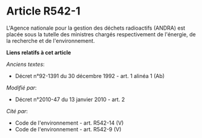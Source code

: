 # Article R542-1

L'Agence nationale pour la gestion des déchets radioactifs (ANDRA) est placée sous la tutelle des ministres chargés
respectivement de l'énergie, de la recherche et de l'environnement.

**Liens relatifs à cet article**

_Anciens textes_:

  - Décret n°92-1391 du 30 décembre 1992 - art. 1 alinéa 1 (Ab)

_Modifié par_:

  - Décret n°2010-47 du 13 janvier 2010 - art. 2

_Cité par_:

  - Code de l'environnement - art. R542-14 (V)
  - Code de l'environnement - art. R542-9 (V)
